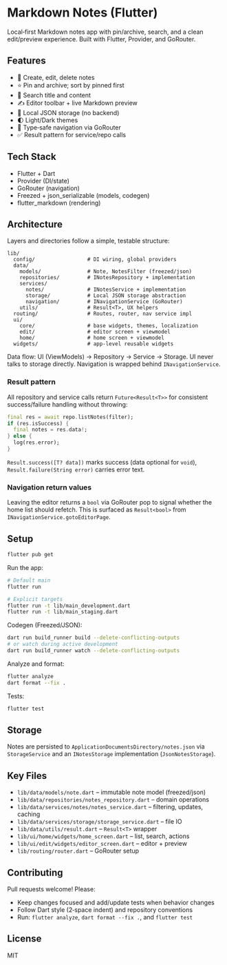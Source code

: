 # Markdown Notes (Flutter)

Local‑first Markdown notes app with pin/archive, search, and a clean edit/preview experience. Built with Flutter, Provider, and GoRouter.

## Features
- 📝 Create, edit, delete notes
- ⭐ Pin and archive; sort by pinned first
- 🔎 Search title and content
- ✍️ Editor toolbar + live Markdown preview
- 💾 Local JSON storage (no backend)
- 🌓 Light/Dark themes
- 🧭 Type‑safe navigation via GoRouter
- ✅ Result<T> pattern for service/repo calls

## Tech Stack
- Flutter + Dart
- Provider (DI/state)
- GoRouter (navigation)
- Freezed + json_serializable (models, codegen)
- flutter_markdown (rendering)

## Architecture

Layers and directories follow a simple, testable structure:

```
lib/
  config/                 # DI wiring, global providers
  data/
    models/               # Note, NotesFilter (freezed/json)
    repositories/         # INotesRepository + implementation
    services/
      notes/              # INotesService + implementation
      storage/            # Local JSON storage abstraction
      navigation/         # INavigationService (GoRouter)
    utils/                # Result<T>, UX helpers
  routing/                # Routes, router, nav service impl
  ui/
    core/                 # base widgets, themes, localization
    edit/                 # editor screen + viewmodel
    home/                 # home screen + viewmodel
  widgets/                # app‑level reusable widgets
```

Data flow: UI (ViewModels) → Repository → Service → Storage. UI never talks to storage directly. Navigation is wrapped behind `INavigationService`.

### Result<T> pattern
All repository and service calls return `Future<Result<T>>` for consistent success/failure handling without throwing:

```dart
final res = await repo.listNotes(filter);
if (res.isSuccess) {
  final notes = res.data!;
} else {
  log(res.error);
}
```

`Result.success([T? data])` marks success (data optional for `void`), `Result.failure(String error)` carries error text.

### Navigation return values
Leaving the editor returns a `bool` via GoRouter pop to signal whether the home list should refetch. This is surfaced as `Result<bool>` from `INavigationService.gotoEditorPage`.

## Setup

```bash
flutter pub get
```

Run the app:

```bash
# Default main
flutter run

# Explicit targets
flutter run -t lib/main_development.dart
flutter run -t lib/main_staging.dart
```

Codegen (Freezed/JSON):

```bash
dart run build_runner build --delete-conflicting-outputs
# or watch during active development
dart run build_runner watch --delete-conflicting-outputs
```

Analyze and format:

```bash
flutter analyze
dart format --fix .
```

Tests:

```bash
flutter test
```

## Storage
Notes are persisted to `ApplicationDocumentsDirectory/notes.json` via `StorageService` and an `INotesStorage` implementation (`JsonNotesStorage`).

## Key Files
- `lib/data/models/note.dart` – immutable note model (freezed/json)
- `lib/data/repositories/notes_repository.dart` – domain operations
- `lib/data/services/notes/notes_service.dart` – filtering, updates, caching
- `lib/data/services/storage/storage_service.dart` – file IO
- `lib/data/utils/result.dart` – `Result<T>` wrapper
- `lib/ui/home/widgets/home_screen.dart` – list, search, actions
- `lib/ui/edit/widgets/editor_screen.dart` – editor + preview
- `lib/routing/router.dart` – GoRouter setup

## Contributing
Pull requests welcome! Please:
- Keep changes focused and add/update tests when behavior changes
- Follow Dart style (2‑space indent) and repository conventions
- Run: `flutter analyze`, `dart format --fix .`, and `flutter test`

## License
MIT
